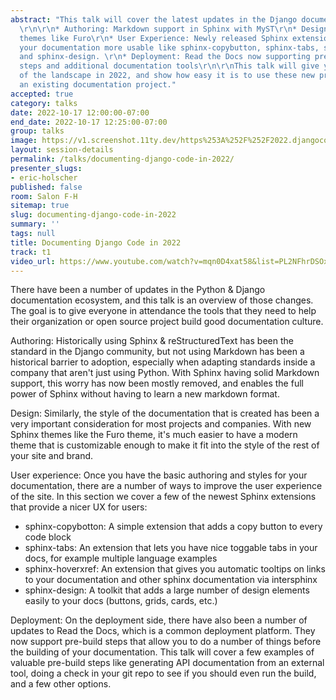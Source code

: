 ```yaml
---
abstract: "This talk will cover the latest updates in the Django documentation ecosystem:
  \r\n\r\n* Authoring: Markdown support in Sphinx with MyST\r\n* Design: Modern Sphinx
  themes like Furo\r\n* User Experience: Newly released Sphinx extensions that make
  your documentation more usable like sphinx-copybutton, sphinx-tabs, sphinx-hoverxref,
  and sphinx-design. \r\n* Deployment: Read the Docs now supporting pre-build compilation
  steps and additional documentation tools\r\n\r\nThis talk will give you an overview
  of the landscape in 2022, and show how easy it is to use these new projects with
  an existing documentation project."
accepted: true
category: talks
date: 2022-10-17 12:00:00-07:00
end_date: 2022-10-17 12:25:00-07:00
group: talks
image: https://v1.screenshot.11ty.dev/https%253A%252F%252F2022.djangocon.us%252Fpresenters%252Feric-holscher%252F/opengraph/
layout: session-details
permalink: /talks/documenting-django-code-in-2022/
presenter_slugs:
- eric-holscher
published: false
room: Salon F-H
sitemap: true
slug: documenting-django-code-in-2022
summary: ''
tags: null
title: Documenting Django Code in 2022
track: t1
video_url: https://www.youtube.com/watch?v=mqn0D4xat58&list=PL2NFhrDSOxgUoF-4F2MdAFvOK1wOrNdqB
---
```


There have been a number of updates in the Python & Django documentation ecosystem, and this talk is an overview of those changes. The goal is to give everyone in attendance the tools that they need to help their organization or open source project build good documentation culture.

Authoring: Historically using Sphinx & reStructuredText has been the standard in the Django community, but not using Markdown has been a historical barrier to adoption, especially when adapting standards inside a company that aren't just using Python. With Sphinx having solid Markdown support, this worry has now been mostly removed, and enables the full power of Sphinx without having to learn a new markdown format.

Design: Similarly, the style of the documentation that is created has been a very important consideration for most projects and companies. With new Sphinx themes like the Furo theme, it's much easier to have a modern theme that is customizable enough to make it fit into the style of the rest of your site and brand.

User experience: Once you have the basic authoring and styles for your documentation, there are a number of ways to improve the user experience of the site. In this section we cover a few of the newest Sphinx extensions that provide a nicer UX for users:

* sphinx-copybotton: A simple extension that adds a copy button to every code block
* sphinx-tabs: An extension that lets you have nice toggable tabs in your docs, for example multiple language examples
* sphinx-hoverxref: An extension that gives you automatic tooltips on links to your documentation and other sphinx documentation via intersphinx
* sphinx-design: A toolkit that adds a large number of design elements easily to your docs (buttons, grids, cards, etc.)

Deployment: On the deployment side, there have also been a number of updates to Read the Docs, which is a common deployment platform. They now support pre-build steps that allow you to do a number of things before the building of your documentation. This talk will cover a few examples of valuable pre-build steps like generating API documentation from an external tool, doing a check in your git repo to see if you should even run the build, and a few other options.
